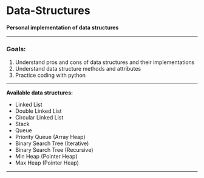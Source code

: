 # Data-Structures

**Personal implementation of data structures**

---

### **Goals:**

1. Understand pros and cons of data structures and their implementations
2. Understand data structure methods and attributes
3. Practice coding with python

---

**Available data structures:**

- Linked List
- Double Linked List
- Circular Linked List
- Stack
- Queue
- Priority Queue (Array Heap)
- Binary Search Tree (Iterative)
- Binary Search Tree (Recursive)
- Min Heap (Pointer Heap)
- Max Heap (Pointer Heap)

---
